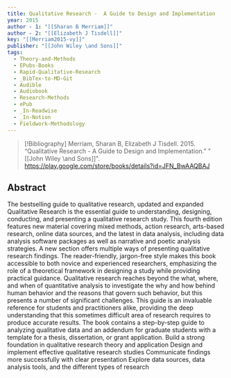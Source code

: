 ```yaml
---
title: Qualitative Research -  A Guide to Design and Implementation
year: 2015
author - 1: "[[Sharan B Merriam]]"
author - 2: "[[Elizabeth J Tisdell]]"
key: "[[Merriam2015-vy]]"
publisher: "[[John Wiley \and Sons]]"
tags:
  - Theory-and-Methods
  - EPubs-Books
  - Rapid-Qualitative-Research
  - _BibTex-to-MD-Git
  - Audible
  - Audiobook
  - Research-Methods
  - ePub
  - _In-Readwise
  - _In-Notion
  - Fieldwork-Methodology
---
```


> [!Bibliography]
> Merriam, Sharan B, Elizabeth J Tisdell. 2015. “Qualitative Research -  A Guide to Design and Implementation.” "[[John Wiley \and Sons]]". https://play.google.com/store/books/details?id=JFN_BwAAQBAJ

## Abstract
The bestselling guide to qualitative research, updated and expanded Qualitative Research is the essential guide to understanding, designing, conducting, and presenting a qualitative research study. This fourth edition features new material covering mixed methods, action research, arts-based research, online data sources, and the latest in data analysis, including data analysis software packages as well as narrative and poetic analysis strategies. A new section offers multiple ways of presenting qualitative research findings. The reader-friendly, jargon-free style makes this book accessible to both novice and experienced researchers, emphasizing the role of a theoretical framework in designing a study while providing practical guidance. Qualitative research reaches beyond the what, where, and when of quantitative analysis to investigate the why and how behind human behavior and the reasons that govern such behavior, but this presents a number of significant challenges. This guide is an invaluable reference for students and practitioners alike, providing the deep understanding that this sometimes difficult area of research requires to produce accurate results. The book contains a step-by-step guide to analyzing qualitative data and an addendum for graduate students with a template for a thesis, dissertation, or grant application. Build a strong foundation in qualitative research theory and application Design and implement effective qualitative research studies Communicate findings more successfully with clear presentation Explore data sources, data analysis tools, and the different types of research